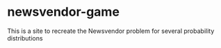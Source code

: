 # newsvendor-game
This is a site to recreate the Newsvendor problem for several probability distributions
